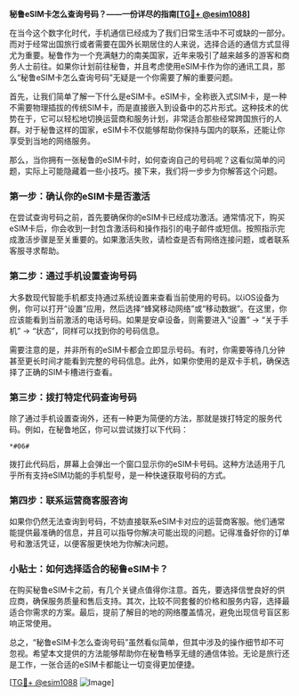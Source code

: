 **秘鲁eSIM卡怎么查询号码？——一份详尽的指南[[TG💪+ @esim1088](https://t.me/s/esim1088)]**

在当今这个数字化时代，手机通信已经成为了我们日常生活中不可或缺的一部分。而对于经常出国旅行或者需要在国外长期居住的人来说，选择合适的通信方式显得尤为重要。秘鲁作为一个充满魅力的南美国家，近年来吸引了越来越多的游客和商务人士前往。如果你计划前往秘鲁，并且考虑使用eSIM卡作为你的通讯工具，那么“秘鲁eSIM卡怎么查询号码”无疑是一个你需要了解的重要问题。

首先，让我们简单了解一下什么是eSIM卡。eSIM卡，全称嵌入式SIM卡，是一种不需要物理插拔的传统SIM卡，而是直接嵌入到设备中的芯片形式。这种技术的优势在于，它可以轻松地切换运营商和服务计划，非常适合那些经常跨国旅行的人群。对于秘鲁这样的国家，eSIM卡不仅能够帮助你保持与国内的联系，还能让你享受到当地的网络服务。

那么，当你拥有一张秘鲁的eSIM卡时，如何查询自己的号码呢？这看似简单的问题，实际上可能隐藏着一些小技巧。接下来，我们将一步步为你解答这个问题。

### 第一步：确认你的eSIM卡是否激活

在尝试查询号码之前，首先要确保你的eSIM卡已经成功激活。通常情况下，购买eSIM卡后，你会收到一封包含激活码和操作指引的电子邮件或短信。按照指示完成激活步骤是至关重要的。如果激活失败，请检查是否有网络连接问题，或者联系客服寻求帮助。

### 第二步：通过手机设置查询号码

大多数现代智能手机都支持通过系统设置来查看当前使用的号码。以iOS设备为例，你可以打开“设置”应用，然后选择“蜂窝移动网络”或“移动数据”。在这里，你应该能看到当前激活的电话号码。如果是安卓设备，则需要进入“设置” -> “关于手机” -> “状态”，同样可以找到你的号码信息。

需要注意的是，并非所有的eSIM卡都会立即显示号码。有时，你需要等待几分钟甚至更长时间才能看到完整的号码信息。此外，如果你使用的是双卡手机，确保选择了正确的SIM卡槽进行查看。

### 第三步：拨打特定代码查询号码

除了通过手机设置查询外，还有一种更为简便的方法，那就是拨打特定的服务代码。例如，在秘鲁地区，你可以尝试拨打以下代码：

```
*#06#
```

拨打此代码后，屏幕上会弹出一个窗口显示你的eSIM卡号码。这种方法适用于几乎所有支持eSIM功能的手机型号，是一种快速获取号码的方式。

### 第四步：联系运营商客服咨询

如果你仍然无法查询到号码，不妨直接联系eSIM卡对应的运营商客服。他们通常能提供最准确的信息，并且可以指导你解决可能出现的问题。记得准备好你的订单号和激活凭证，以便客服更快地为你解决问题。

### 小贴士：如何选择适合的秘鲁eSIM卡？

在购买秘鲁eSIM卡之前，有几个关键点值得你注意。首先，要选择信誉良好的供应商，确保服务质量和售后支持。其次，比较不同套餐的价格和服务内容，选择最适合你需求的方案。最后，提前了解目的地的网络覆盖情况，避免出现信号盲区影响正常使用。

总之，“秘鲁eSIM卡怎么查询号码”虽然看似简单，但其中涉及的操作细节却不可忽视。希望本文提供的方法能够帮助你在秘鲁畅享无缝的通信体验。无论是旅行还是工作，一张合适的eSIM卡都能让一切变得更加便捷。

[[TG💪+ @esim1088](https://t.me/s/esim1088) ![Image](https://i.postimg.cc/4NQfJmqS/Snipaste-2025-05-13-00-14-12.png)]